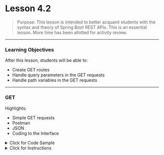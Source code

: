 # Lesson 4.2

> Purpose: This lesson is intended to better acquaint students with the syntax and theory of Spring Boot REST APIs. This is an essential lesson. More time has been allotted for activity review.

--- 

### Learning Objectives

After this lesson, students will be able to:

- Create GET routes
- Handle query parameters in the GET requests
- Handle path variables in the GET requests

---

### GET

Highlights:

- Simple GET requests
- Postman
- JSON
- Coding to the Interface

<details>
<summary> Click for Code Sample </summary>

> We will have a database, Data Layer, and Service Layer that data passed through before getting to the controller to return to the user. This is just a syntax introduction.

Use the Postman to access the response from the Course Controller.

```java
public interface CourseControllerInterface {
  List<Course> getCourses();
}
```

```java
package com.ironhack.demo.controller;

import com.ironhack.demo.model.Courses;
import org.springframework.http.HttpStatus;
import org.springframework.web.bind.annotation.*;

import java.util.*;

@RestController
public class CourseController implements CourseControllerInterface {

    @GetMapping("/courses")
    @ResponseStatus(HttpStatus.OK)
    public List<Course> getCourses() {

      //this would typically be a call to your data or service layer
      List<Courses> courseList = new ArrayList<>();

      courseList.add(new Course("MA101", "College Algebra"));
      courseList.add(new Course("MA102", "Calculus 1"));

      return courseList;
    }

}
```

</details>

<details>
<summary> Click for Instructions </summary>

Work with a partner to determine how to return the full course list from the database.

```java
@RestController
public class CourseController implements CourseControllerInterface {

  @Autowired
  private CourseRepository courseRepository;

  @GetMapping("/courses")
  @ResponseStatus(HttpStatus.OK)
  public List<Course> getCourses() {

    //return the full list of courses from the database. Use Postman to confirm the response.
  }

}
```

---

:coffee: **BREAK**

---

### Parameters

Highlights:

- Query params
- Path variables

<details>
<summary> Click for Code Sample </summary>

```sql
CREATE TABLE product (
  id BIGINT AUTO_INCREMENT NOT NULL,
  name VARCHAR(255),
  price DECIMAL(10,2),
  category VARCHAR(30),
  department VARCHAR(30),
  PRIMARY KEY (id)
);

INSERT INTO product (name, price, category, department) VALUES
('Diamond Necklace', 750.49, 'COMMERCIAL_NEW', 'JEWELRY'),
('Pooka Shell Bracelet', 7.50, 'HANDMADE', 'JEWELRY'),
('Commodore 64', 225.00, 'COMMERCIAL_USED', 'ELECTRONICS'),
('Baby Blue Tuxedo', 65.25, 'COMMERCIAL_USED', 'CLOTHING'),
('Rectangular Persian Rug', 7500.00, 'HANDMADE', 'HOMEGOODS');
```

```java
@Entity
public class Product {
  @Id
  @GeneratedValue(strategy = GenerationType.IDENTITY)
  private Long id;
  private String name;
  private BigDecimal price;
  @Enumerated(EnumType.STRING)
  private Category category;
  @Enumerated(EnumType.STRING)
  private Department department;

  // constructors, getters, and setters omitted for brevity.
}
```

```java
public enum Department {
  CLOTHING, HOMEGOODS, ART, JEWELRY, ELECTRONICS;
}
```

```java
public enum Category {
  HANDMADE, COMMERCIAL_NEW, COMMERCIAL_USED;
}
```

```java
@Repository
public interface ProductRepository extends JpaRepository<Product, Long> {
}
```

Path variables (Note that we do not have to use the `(name=)` attribute if the PathVariable matches the parameter name. Ie, `/products/{type}` and `@PathVariable String type`)

```java
@GetMapping("/products/{id}")
@ResponseStatus(HttpStatus.OK)
public Product getProductById(@PathVariable(name="id") long productId) {
  return productRepository.findById(productId).get();
}
```

Request parameters (Note that `Optional` can be used to make a param not required as can adding the attribute `(required=false)`).

```java
@GetMapping("/products")
@ResponseStatus(HttpStatus.OK)
public List<Product> getProductsByCategoryAndDepartment(@RequestParam Optional<String> category, @RequestParam(defaultValue="clothing") String department) {
  return productRepository.findByCategoryAndDepartment(category, department);
}
```

</details>

<details>
<summary> Click for Instructions</summary>

Create a route to get courses by name using both the Path Variables and Query Parameters methods.

</details>
